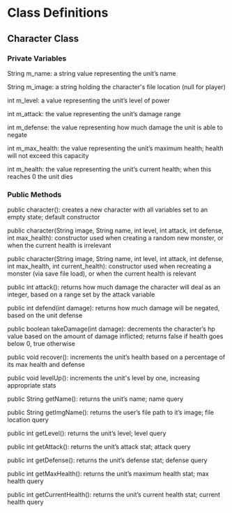 # Class Definitions

## Character Class
### Private Variables
String m_name: a string value representing the unit’s name

String m_image: a string holding the character's file location (null for player)

int m_level: a value representing the unit’s level of power

int m_attack: the value representing the unit’s damage range

int m_defense: the value representing how much damage the unit is able to negate

int m_max_health: the value representing the unit’s maximum health; health will not exceed this capacity

int m_health: the value representing the unit’s current health; when this reaches 0 the unit dies


### Public Methods
public character(): creates a new character with all variables set to an empty state; default constructor

public character(String image, String name, int level, int attack, int defense, int max_health): constructor used when creating a random new monster, or when the current health is irrelevant

public character(String image, String name, int level, int attack, int defense, int max_health, int current_health): constructor used when recreating a monster (via save file load), or when the current health is relevant

public int attack(): returns how much damage the character will deal as an integer, based on a range set by the attack variable

public int defend(int damage): returns how much damage will be negated, based on the unit defense

public boolean takeDamage(int damage): decrements the character’s hp value based on the amount of damage inflicted; returns false if health goes below 0, true otherwise

public void recover(): increments the unit’s health based on a percentage of its max health and defense

public void levelUp(): increments the unit's level by one, increasing appropriate stats

public String getName(): returns the unit’s name; name query

public String getImgName(): returns the user’s file path to it’s image; file location query

public int getLevel(): returns the unit’s level; level query

public int getAttack(): returns the unit’s attack stat; attack query

public int getDefense(): returns the unit’s defense stat; defense query

public int getMaxHealth(): returns the unit’s maximum health stat; max health query

public int getCurrentHealth(): returns the unit’s current health stat; current health query
